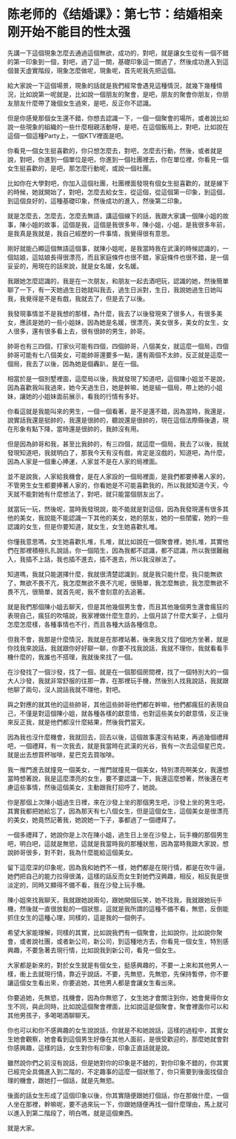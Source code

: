 # 陈老师的《结婚课》：第七节：结婚相亲刚开始不能目的性太强

先講一下這個現象怎麼去通過這個無欲，成功的，對吧，就是讓女生從有一個不錯的第一印象到一個，對吧，過了這一關，基礎印象這一關過了，然後成功進入到這個普天虛實階段，現象怎麼做呢，現象呢，首先呢我先把這個。

給大家說一下這個場景，現象的話就是我們經常會遇見這種情況，就幾下幾種情況，比如說第一呢就是，比如說一個朋友的聚會，是吧，朋友的聚會你朋友，你朋友朋友什麼帶了幾個女生過來，是吧，反正你不認識。

但是你感覺那個女生還不錯，你想去認識一下，一個一個聚會的場所，或者說比如說一些現象的組織的一些什麼相親活動呀，是吧，在這個飯局上，對吧，比如說在這個一個這種Party上，一個KTV裡面是吧。

你看見一個女生挺喜歡的，你只想怎麼去，對吧，怎麼去行動，然後，或者就是說，對吧，你進到一個單位是吧，你進到一個社團裡去，你在單位裡，你看見一個女生挺喜歡的，是吧，那怎麼行動呢，或說一個社團。

比如你在大學對吧，你加入這個社團，社團裡面發現有個女生挺喜歡的，就是線下的時候，她就開始了，對吧，怎麼去給女生，從這個，從這個第一印象，到這個，到這個良好的，這種基礎印象，然後成功的進入，然後第二印象。

就是怎麼去，怎麼去，怎麼去無語，講這個線下的話，我跟大家講一個陳小姐的故事，陳小姐的故事，這個是我，這個是我很多年，陳小姐，小姐，是我很多年前，是我真是我就是，我自己經歷的一件事情，我覺得很有意思。

剛好就能凸顯這個無語這個事，就陳小姐呢，是我當時我在武漢的時候認識的，一個姑娘，這姑娘長得很漂亮，而且家庭條件也很不錯，家庭條件也很不錯，是一個妥妥的，用現在的話來說，就是女名媛，女名媛。

我跟她怎麼認識的，我是在一次朋友，和朋友一起去酒吧玩，認識的她，然後簡單聊了一下，有一天她過生日她就叫我去，過生日派對，生日，我說她過生日她叫我，我覺得是不是有戲，我就去了，但是去了以後。

我發現事情並不是我想的那樣，為什麼，我去了以後發現來了很多人，有很多美女，應該是她的一些小姐妹，因為她是名媛，很漂亮，美女很多，美女的女生，女人很多，還有很多看上去，很有很帥的男生，帥哥。

帥哥也有三四個，打家伙可能有四個，四個帥哥，八個美女，就這麼一個局，四個帥哥可能有七八個美女，可能帥哥還要多一點，還有兩個不太帥，反正就是這麼一個局，我去了以後，因為她是個轟趴，是在一個。

相當於是一個別墅裡面，這麼局以後，我就發現了知道吧，這個陳小姐並不是說，因為喜歡我叫我過來，她今天過生日，她是幹嘛，她是組一個局，帶上她的小姐妹，讓她的小姐妹面前展示，看我的行情有多好。

你看這就是我能叫來的男生，一個一個看著，是不是還不錯，因為當時，我還是，說實話我還是挺帥的，我還是很帥的，聽說還是很帥的，現在這個法際縣後遺，現在形象有點下降，當時還是很帥的，我帥沒有用。

但是因為帥哥和我，甚至比我帥的，有三四個，就這麼一個局，我去了以後，我就發現知道吧，我就明白了，那我今天有沒有戲，肯定是沒戲的，知道吧，為什麼，因為人家是一個重心捧運，人家並不是在人家的局裡面。

並不是說我，人家給我機會，是在人家設的一個局裡面，是我們都要捧著人家的，不管男生女生都要捧著人家的，你看她是不可能喜歡我的，所以我就知道今天，今天就不能對她有什麼想法了，對吧，就只能當個朋友出了。

就當玩一玩，然後呢，當時我發現說，能不能就是對這個，因為我發現還有很多其他的美女，我說能不能認識一下其他的美女，她的朋友，她的一些閨蜜，她的一些認識的女生，但是你要知道，就女生，女生她喜歡扎堆。

你懂我意思嗎，女生她喜歡扎堆，扎堆，就比如說在一個聚會裡，她扎堆，其實他們在那裡積極扎扎說話，你一個陌生，因為我都不認識，都不認識，所以我很難融入，我插不上話，我也插不進去，插不進去，所以我沒辦法了。

知道嗎，我就只能選擇什麼，我就很清楚認識到，就是我只能什麼，我只能無欲了，無欲不畏不亢，我怎麼無欲不畏不亢呢，很簡單，我怎麼無欲，我怎麼無欲不畏不亢，很簡單，就首先呢，我不會刻意的去追著。

就是我們那個陳小姐去聊天，但是其他幾個男生會，而且其他幾個男生還會瘋狂的表現自己，瘋狂的吹嘻說，我家裡做什麼生意的，上個月談了什麼大案子，上個月怎麼怎麼樣，各種事情也不行，而且各種大話各種信息。

但我不會，我那是什麼情況，我就是在那裡站著，後來我又找了個地方坐著，就是你找我來說話，我就跟你好好聊一聊，你要不找我說話，我就不理你，我就看看手機什麼的，我誰也不搭理，我就後來找了一個。

在沙發找了一個沙發，找了一個，就是在一個那個房間裡，找了一個特別大的一個大人沙發，我就非常舒服的往那一靠，在那裡玩手機，然後別人找我說話，我就跟他聊了兩句，沒人說話我就不理他，對吧。

與之對應的就其他的這些帥哥，其他這些帥哥他們都在幹嘛，他們都瘋狂的表現自己，不僅是對這個陳小姐，就各種各樣的獻意情，也對這些美女的獻意情，反正後來反正我，就是他們都沒什麼結果，然後我們當天。

因為我也沒什麼機會，我就回去，回去以後，這個故事還沒有結束，再過幾個禮拜吧，一個禮拜，有一次我去，就是我當時在武漢的光谷，我有一次去這個星巴克，就是出去想買杯咖啡，星巴克去買咖啡。

我一推門進去就撞見一個美女，一推門就撞見一個美女，特別漂亮啊美女，我還想當時想著說，我是這麼漂亮的女生，要不要認識一下，我還這麼想著，然後還在考慮這些事情，然後這個美女，主動跟我打招呼了，她說。

你是那個上次陳小姐過生日裡，來在沙發上坐的那個男生吧，沙發上坐的男生吧，其實我都把她給忘了，因為那天有七八個女生，但是這個女生，這個美女是很漂亮的美女，她竟然記著我，她說她一下子，事都過了一個禮拜了。

一個多禮拜了，她說你是上次在陳小姐，過生日上坐在沙發上，玩手機的那個男生吧，明白吧，這就是無慾，這就是我當時我的那種狀態，因為當時我跟大家說，想說帥哥很多，對不對，我為什麼能給這個美女。

留下這麼深的印象呢，因為我和她們不一樣，她們都是在現行情，都是在吹牛逼，她們把自己的能力拉得很滿，這樣的話反而女生對她們沒興趣，相反，相反我是很淡定的，同時又顯得不備不看，我在沙發上玩手機。

陳小姐來找我聊天，我就跟她說兩句，跟她開個玩笑，她不找我，我就跟她玩手機，然後就一直很放鬆的一個狀態，這就是我所謂的這種不備不看，無慾，反倒能抓住女生的這種心理，同樣的，這是我的一個例子。

希望大家能理解，同樣的其實，比如說我們有一個聚會，比如說你，比如說你聚會，或者說社團，或者新公司，新公司，到這種地方去，你看見一個女生，特別感興趣，不要急著去現行情，比如說我到新公司，看見一個女生。

大家都是新來的，對於女生就是有個女生，挺感興趣的，不要一上來和其他男人一樣，衝上去就現行情，靠近乎說話，不要，先無慾，先無慾，先保持暫停，你不要讓這個女生看出來，你要追她，其他男人都是會讓女生看出來。

你要追她，先無慾，找機會，因為你無慾了，女生她才會關注到你，她會覺得你女生不同，與此同時，比如說這個聚會裡面，比如說這是個聚會，聚會裡面你可以和其他男孩子，多喝喝酒聊聊天。

你也可以和你不感興趣的女生說說話，你就是不和她說話，這樣的過程中，其實女生她會觀察，她會看到這個男生好像在其他人面前，是很受歡迎的，那麼她就會對你感興趣，這樣的話，女生對你有印象，印象正直話就是說。

雖然說你們之前沒有說話，但是她對你的印象是不錯的，對你印象不錯的，你其實已經完全具備進入到二階的，不定趣事的這麼一個狀態了，你只需要到後面找個合理的機會，跟她打一個話，就是先無慾。

後面的話女生形成了這個印象以後，你其實隨便跟她打個話，你在那做什麼，一個人坐在那裡，幹嘛呢，要不過來玩一下，你跟她隨便再找一個什麼理由，馬上就可以進入到第二階段了，明白嗎，就是這個東西。

就是大家。